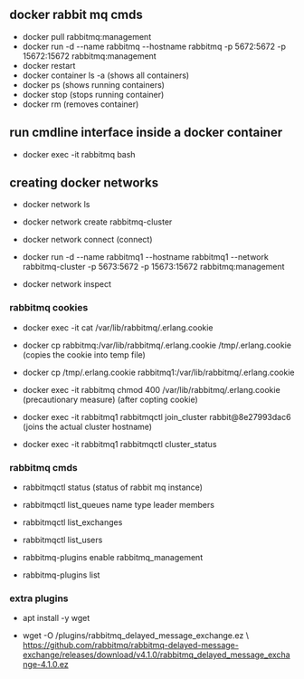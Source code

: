 ## docker rabbit mq cmds
- docker pull rabbitmq:management
- docker run -d --name rabbitmq --hostname rabbitmq -p 5672:5672 -p 15672:15672 rabbitmq:management
- docker restart <name>
- docker container ls -a (shows all containers)
- docker ps (shows running containers)
- docker stop <name> (stops running container)
- docker rm <name> (removes container)

## run cmdline interface inside a docker container
- docker exec -it rabbitmq bash

## creating docker networks
- docker network ls
- docker network create rabbitmq-cluster
- docker network connect <network name> <container name> (connect)
- docker run -d --name rabbitmq1 --hostname rabbitmq1 --network rabbitmq-cluster -p 5673:5672 -p 15673:15672 rabbitmq:management

- docker network inspect <network name>

### rabbitmq cookies
- docker exec -it <name> cat /var/lib/rabbitmq/.erlang.cookie
- docker cp rabbitmq:/var/lib/rabbitmq/.erlang.cookie /tmp/.erlang.cookie (copies the cookie into temp file)
- docker cp /tmp/.erlang.cookie rabbitmq1:/var/lib/rabbitmq/.erlang.cookie

- docker exec -it rabbitmq chmod 400 /var/lib/rabbitmq/.erlang.cookie (precautionary measure) (after copting cookie)

- docker exec -it rabbitmq1 rabbitmqctl join_cluster rabbit@8e27993dac6 (joins the actual cluster hostname)

- docker exec -it rabbitmq1 rabbitmqctl cluster_status

### rabbitmq cmds
- rabbitmqctl status (status of rabbit mq instance)
- rabbitmqctl list_queues name type leader members
- rabbitmqctl list_exchanges
- rabbitmqctl list_users

- rabbitmq-plugins enable rabbitmq_management
- rabbitmq-plugins list

### extra plugins
- apt install -y wget

- wget -O /plugins/rabbitmq_delayed_message_exchange.ez \ https://github.com/rabbitmq/rabbitmq-delayed-message-exchange/releases/download/v4.1.0/rabbitmq_delayed_message_exchange-4.1.0.ez